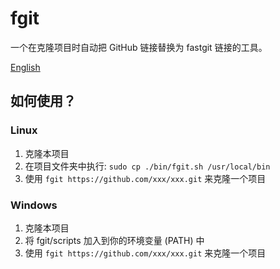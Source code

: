 # fgit

一个在克隆项目时自动把 GitHub 链接替换为 fastgit 链接的工具。

[English](./README.md)

## 如何使用？

### Linux
1. 克隆本项目
2. 在项目文件夹中执行: `sudo cp ./bin/fgit.sh /usr/local/bin`
3. 使用 `fgit https://github.com/xxx/xxx.git` 来克隆一个项目

### Windows
1. 克隆本项目
2. 将 fgit/scripts 加入到你的环境变量 (PATH) 中
3. 使用 `fgit https://github.com/xxx/xxx.git` 来克隆一个项目
